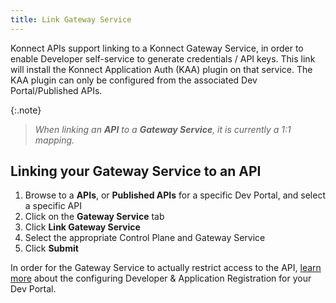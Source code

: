 ```yaml
---
title: Link Gateway Service
---
```


Konnect APIs support linking to a Konnect Gateway Service, in order to enable Developer self-service to generate credentials /  API keys. This link will install the Konnect Application Auth (KAA) plugin on that service. The KAA plugin can only be configured from the associated Dev Portal/Published APIs.

{:.note}
> *When linking an **API** to a **Gateway Service**, it is currently a 1:1 mapping.*

## Linking your Gateway Service to an API
1. Browse to a **APIs**, or **Published APIs** for a specific Dev Portal, and select a specific API
2. Click on the **Gateway Service** tab
3.  Click **Link Gateway Service**
4.   Select the appropriate Control Plane and Gateway Service
5.    Click **Submit**

In order for the Gateway Service to actually restrict access to the API, [learn more](/dev-portal/app-reg/index.md) about the configuring Developer & Application Registration for your Dev Portal.